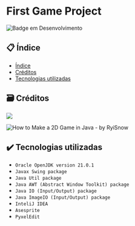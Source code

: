# First Game Project
![Badge em Desenvolvimento](http://img.shields.io/static/v1?label=STATUS&message=EM%20DESENVOLVIMENTO&color=GREEN&style=for-the-badge)

## 📋 Índice
* [Índice](#indice)
* [Créditos](#creditos)
* [Tecnologias utilizadas](#tecnologias-utilizadas)

## 🗃 Créditos

![](https://i.ytimg.com/vi/om59cwR7psI/hqdefault.jpg?sqp=-oaymwEXCNACELwBSFryq4qpAwkIARUAAIhCGAE=&rs=AOn4CLBnSIZSFYOYB0aaw8S46BVCbdX5fw)
    
![How to Make a 2D Game in Java - by RyiSnow](https://www.youtube.com/playlist?list=PL_QPQmz5C6WUF-pOQDsbsKbaBZqXj4qSq)

## ✔️ Tecnologias utilizadas
- ``Oracle OpenJDK version 21.0.1``
- ``Javax Swing package``
- ``Java Util package``
- ``Java AWT (Abstract Window Toolkit) package``
- ``Java IO (Input/Output) package``
- ``Java ImageIO (Input/Output) package``
- ``InteliJ IDEA``
- ``Asesprite``
- ``PyxelEdit``
